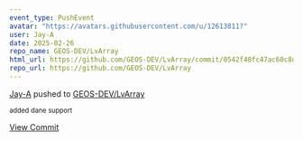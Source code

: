 ```yaml
---
event_type: PushEvent
avatar: "https://avatars.githubusercontent.com/u/12613811?"
user: Jay-A
date: 2025-02-26
repo_name: GEOS-DEV/LvArray
html_url: https://github.com/GEOS-DEV/LvArray/commit/0542f48fc47ac60c8de5deb60442aad7a853b015
repo_url: https://github.com/GEOS-DEV/LvArray
---
```


<a href='https://github.com/Jay-A' target='_blank'>Jay-A</a> pushed to <a href='https://github.com/GEOS-DEV/LvArray' target='_blank'>GEOS-DEV/LvArray</a>

<small> added dane support</small>

<a href='https://github.com/GEOS-DEV/LvArray/commit/0542f48fc47ac60c8de5deb60442aad7a853b015' target='_blank'>View Commit</a>